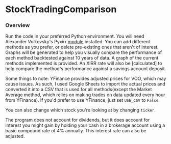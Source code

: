 # StockTradingComparison

### Overview ###

Run the code in your preferred Python environment. You will need Alexander Volkovsky's Pyxirr [module](https://github.com/Anexen/pyxirr "Library Used For Calculations") installed. You can add different methods as you prefer, or delete pre-existing ones that aren't of interest. Graphs will be generated to help you visually compare the performance of each method backtested against 10 years of data. A graph of the current methods implemented is provided. An XIRR rate will also be [calculated] to help compare the method's performance against a savings account deposit.


Some things to note:
YFinance provides adjusted prices for VOO, which may cause issues. As such, I used Google Sheets to import the actual prices and converted it into a CSV that is used for all methods(except the Market Average method, which relies on making trades on data updated every hour from YFinance). If you'd prefer to use YFinance, just set `USE_CSV` to `False`. 

You can also change which stock you're looking at by changing `ticker`. 

The program does not account for dividends, but it does account for interest you might gain by holding your cash in a brokerage account using a basic compound rate of 4% annually. This interest rate can also be adjusted. 
